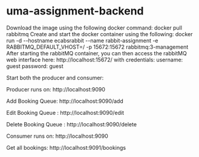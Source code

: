 # uma-assignment-backend

Download the image using the following docker command: docker pull rabbitmq
Create and start the docker container using the following: docker run -d --hostname ecabsrabbit --name rabbit-assignment -e RABBITMQ_DEFAULT_VHOST=/ -p 15672:15672
rabbitmq:3-management
After starting the rabbitMQ container, you can then access the rabbitMQ web interface here:
http://localhost:15672/
with credentials:
username: guest
password: guest



Start both the producer and consumer:

Producer runs on:  http://localhost:9090


Add Booking Queue: http://localhost:9090/add

Edit Booking Queue : http://localhost:9090/edit

Delete Booking Queue : http://localhost:9090/delete

Consumer runs on:  http://localhost:9090


Get all bookings: http://localhost:9091/bookings
